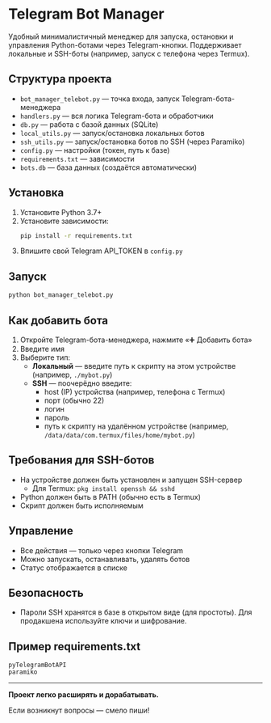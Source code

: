 # Telegram Bot Manager

Удобный минималистичный менеджер для запуска, остановки и управления Python-ботами через Telegram-кнопки. Поддерживает локальные и SSH-боты (например, запуск с телефона через Termux).

## Структура проекта

- `bot_manager_telebot.py` — точка входа, запуск Telegram-бота-менеджера
- `handlers.py` — вся логика Telegram-бота и обработчики
- `db.py` — работа с базой данных (SQLite)
- `local_utils.py` — запуск/остановка локальных ботов
- `ssh_utils.py` — запуск/остановка ботов по SSH (через Paramiko)
- `config.py` — настройки (токен, путь к базе)
- `requirements.txt` — зависимости
- `bots.db` — база данных (создаётся автоматически)

## Установка

1. Установите Python 3.7+
2. Установите зависимости:
   ```bash
   pip install -r requirements.txt
   ```
3. Впишите свой Telegram API_TOKEN в `config.py`

## Запуск

```bash
python bot_manager_telebot.py
```

## Как добавить бота

1. Откройте Telegram-бота-менеджера, нажмите «➕ Добавить бота»
2. Введите имя
3. Выберите тип:
   - **Локальный** — введите путь к скрипту на этом устройстве (например, `./mybot.py`)
   - **SSH** — поочерёдно введите:
     - host (IP) устройства (например, телефона с Termux)
     - порт (обычно 22)
     - логин
     - пароль
     - путь к скрипту на удалённом устройстве (например, `/data/data/com.termux/files/home/mybot.py`)

## Требования для SSH-ботов
- На устройстве должен быть установлен и запущен SSH-сервер
  - Для Termux: `pkg install openssh && sshd`
- Python должен быть в PATH (обычно есть в Termux)
- Скрипт должен быть исполняемым

## Управление
- Все действия — только через кнопки Telegram
- Можно запускать, останавливать, удалять ботов
- Статус отображается в списке

## Безопасность
- Пароли SSH хранятся в базе в открытом виде (для простоты). Для продакшена используйте ключи и шифрование.

## Пример requirements.txt
```
pyTelegramBotAPI
paramiko
```

---

**Проект легко расширять и дорабатывать.**

Если возникнут вопросы — смело пиши! 